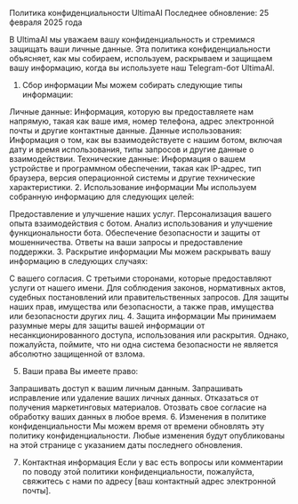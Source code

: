 Политика конфиденциальности UltimaAI
Последнее обновление: 25 февраля 2025 года

В UltimaAI мы уважаем вашу конфиденциальность и стремимся защищать ваши личные данные. Эта политика конфиденциальности объясняет, как мы собираем, используем, раскрываем и защищаем вашу информацию, когда вы используете наш Telegram-бот UltimaAI.

1. Сбор информации
Мы можем собирать следующие типы информации:

Личные данные: Информация, которую вы предоставляете нам напрямую, такая как ваше имя, номер телефона, адрес электронной почты и другие контактные данные.
Данные использования: Информация о том, как вы взаимодействуете с нашим ботом, включая дату и время использования, типы запросов и другие данные о взаимодействии.
Технические данные: Информация о вашем устройстве и программном обеспечении, такая как IP-адрес, тип браузера, версия операционной системы и другие технические характеристики.
2. Использование информации
Мы используем собранную информацию для следующих целей:

Предоставление и улучшение наших услуг.
Персонализация вашего опыта взаимодействия с ботом.
Анализ использования и улучшение функциональности бота.
Обеспечение безопасности и защиты от мошенничества.
Ответы на ваши запросы и предоставление поддержки.
3. Раскрытие информации
Мы можем раскрывать вашу информацию в следующих случаях:

С вашего согласия.
С третьими сторонами, которые предоставляют услуги от нашего имени.
Для соблюдения законов, нормативных актов, судебных постановлений или правительственных запросов.
Для защиты наших прав, имущества или безопасности, а также прав, имущества или безопасности других лиц.
4. Защита информации
Мы принимаем разумные меры для защиты вашей информации от несанкционированного доступа, использования или раскрытия. Однако, пожалуйста, поймите, что ни одна система безопасности не является абсолютно защищенной от взлома.

5. Ваши права
Вы имеете право:

Запрашивать доступ к вашим личным данным.
Запрашивать исправление или удаление ваших личных данных.
Отказаться от получения маркетинговых материалов.
Отозвать свое согласие на обработку ваших данных в любое время.
6. Изменения в политике конфиденциальности
Мы можем время от времени обновлять эту политику конфиденциальности. Любые изменения будут опубликованы на этой странице с указанием даты последнего обновления.

7. Контактная информация
Если у вас есть вопросы или комментарии по поводу этой политики конфиденциальности, пожалуйста, свяжитесь с нами по адресу [ваш контактный адрес электронной почты].
